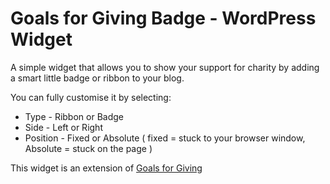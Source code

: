 Goals for Giving Badge - WordPress Widget
=========================================

A simple widget that allows you to show your support for charity by adding a smart little badge or ribbon to your blog.

You can fully customise it by selecting:

* Type - Ribbon or Badge
* Side - Left or Right
* Position - Fixed or Absolute ( fixed = stuck to your browser window, Absolute = stuck on the page )

This widget is an extension of [Goals for Giving](http://www.goalsforgiving.com)